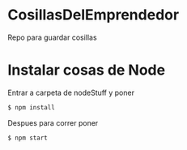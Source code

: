 # CosillasDelEmprendedor
Repo para guardar cosillas 

# Instalar cosas de Node
Entrar a carpeta de nodeStuff y poner 
```bash
$ npm install
````

Despues para correr poner 
```bash
$ npm start
````

